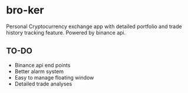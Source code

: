 # bro-ker
Personal Cryptocurrency exchange app with detailed portfolio and trade history tracking feature. Powered by binance api.

## TO-DO
- Binance api end points
- Better alarm system
- Easy to manage floating window
- Detailed trade analyses
